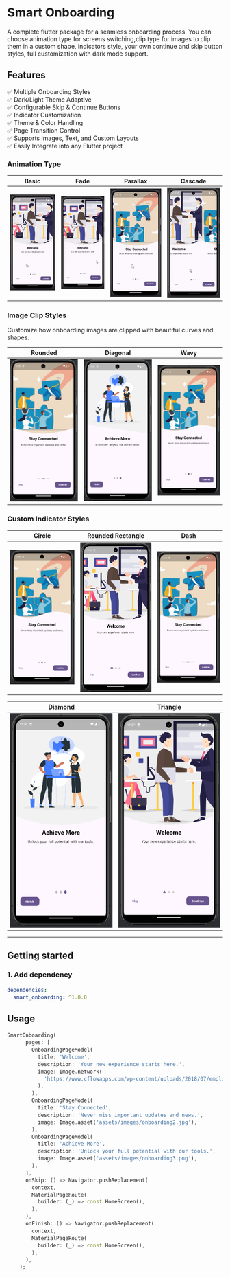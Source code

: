 
# Smart Onboarding
A complete flutter package for a seamless onboarding process. You can choose animation type for screens switching,clip type for images to clip them in a custom shape, indicators style, your own continue and skip button styles, full customization with dark mode support.

## Features

✅ Multiple Onboarding Styles  
✅ Dark/Light Theme Adaptive  
✅ Configurable Skip & Continue Buttons  
✅ Indicator Customization  
✅ Theme & Color Handling  
✅ Page Transition Control  
✅ Supports Images, Text, and Custom Layouts  
✅ Easily Integrate into any Flutter project

### Animation Type
| Basic | Fade | Parallax | Cascade |
|:-----:|:----:|:--------:|:-------:|
| ![](https://github.com/ShifaSaleem/smart_onboarding/blob/master/images/Onboarding%20basic.gif) | ![](https://github.com/ShifaSaleem/smart_onboarding/blob/master/images/onboarding%20fade.gif) | ![](https://github.com/ShifaSaleem/smart_onboarding/blob/master/images/onboarding%20parallax.gif) | ![](https://github.com/ShifaSaleem/smart_onboarding/blob/master/images/onboarding%20cascade.gif) |

### Image Clip Styles

Customize how onboarding images are clipped with beautiful curves and shapes.

| Rounded | Diagonal | Wavy |
|:-------:|:--------:|:----:|
| ![](https://github.com/ShifaSaleem/smart_onboarding/blob/master/images/Onboarding%20indicator%20dash.png) | ![](https://github.com/ShifaSaleem/smart_onboarding/blob/master/images/Onboarding%20clipe%20diagonal.png) | ![](https://github.com/ShifaSaleem/smart_onboarding/blob/master/images/Onboarding%20clip%20wavy.png) |

### Custom Indicator Styles

| Circle | Rounded Rectangle | Dash |
|:------:|:---------:|:----:|
| ![](https://github.com/ShifaSaleem/smart_onboarding/blob/master/images/Onboarding%20clip%20wavy.png) | ![](https://github.com/ShifaSaleem/smart_onboarding/blob/master/images/Onboarding%20indicator%20rounded%20rectange.png) | ![](https://github.com/ShifaSaleem/smart_onboarding/blob/master/images/Onboarding%20indicator%20dash.png) | 

| Diamond | Triangle | 
|:------:|:---------:|
| ![](https://github.com/ShifaSaleem/smart_onboarding/blob/master/images/Onboarding%20indicator%20diamond.png) | ![](https://github.com/ShifaSaleem/smart_onboarding/blob/master/images/Onboarding%20indicator%20triangle.png) |

---

## Getting started

### 1. Add dependency

```yaml
dependencies:
  smart_onboarding: ^1.0.0
```

## Usage

```dart
SmartOnboarding(
      pages: [
        OnboardingPageModel(
          title: 'Welcome',
          description: 'Your new experience starts here.',
          image: Image.network(
            'https://www.cflowapps.com/wp-content/uploads/2018/07/employee-onboarding-process-flow.png',
          ),
        ),
        OnboardingPageModel(
          title: 'Stay Connected',
          description: 'Never miss important updates and news.',
          image: Image.asset('assets/images/onboarding2.jpg'),
        ),
        OnboardingPageModel(
          title: 'Achieve More',
          description: 'Unlock your full potential with our tools.',
          image: Image.asset('assets/images/onboarding3.png'),
        ),
      ],
      onSkip: () => Navigator.pushReplacement(
        context,
        MaterialPageRoute(
          builder: (_) => const HomeScreen(),
        ),
      ),
      onFinish: () => Navigator.pushReplacement(
        context,
        MaterialPageRoute(
          builder: (_) => const HomeScreen(),
        ),
      ),
    );
```
